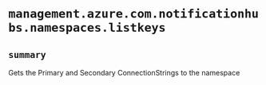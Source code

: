 # `management.azure.com.notificationhubs.namespaces.listkeys`

## `summary`
Gets the Primary and Secondary ConnectionStrings to the namespace 


